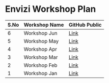 # Envizi Workshop Plan

<table>
    <thead>
        <th>S.No</th>
        <th>Workshop Name</th>
        <th>GitHub Public</th>
    </thead>
    <tr>
        <td>6</td>
        <td>Workshop Jun</td>
        <td><a href="./readme-06-jun.md">Link</a></td>
   </tr>   
    <tr>
        <td>5</td>
        <td>Workshop May</td>
        <td><a href="./readme-05-may.md">Link</a></td>
   </tr>   
    <tr>
        <td>4</td>
        <td>Workshop Apr</td>
        <td><a href="./readme-04-apr.md">Link</a></td>
   </tr>   
    <tr>
        <td>3</td>
        <td>Workshop Mar</td>
        <td><a href="./readme-03-mar.md">Link</a></td>
   </tr>   
    <tr>
        <td>2</td>
        <td> Workshop Feb</td>
        <td><a href="./readme-02-feb.md">Link</a></td>
   </tr>
    <tr>
        <td>1</td>
        <td> Workshop Jan</td>
        <td><a href="./readme-01-jan.md">Link</a></td>
   </tr>
</table>
